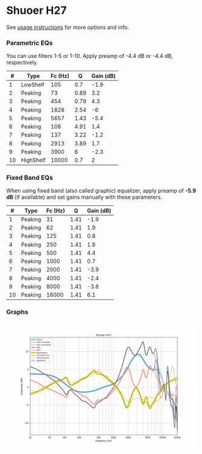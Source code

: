# Shuoer H27
See [usage instructions](https://github.com/jaakkopasanen/AutoEq#usage) for more options and info.

### Parametric EQs
You can use filters 1-5 or 1-10. Apply preamp of -4.4 dB or -4.4 dB, respectively.

|   # | Type      |   Fc (Hz) |    Q |   Gain (dB) |
|-----|-----------|-----------|------|-------------|
|   1 | LowShelf  |       105 | 0.7  |        -1.9 |
|   2 | Peaking   |        73 | 0.89 |         3.2 |
|   3 | Peaking   |       454 | 0.79 |         4.3 |
|   4 | Peaking   |      1828 | 2.54 |        -6   |
|   5 | Peaking   |      5657 | 1.43 |        -5.4 |
|   6 | Peaking   |       108 | 4.91 |         1.4 |
|   7 | Peaking   |       137 | 3.22 |        -1.2 |
|   8 | Peaking   |      2913 | 3.89 |         1.7 |
|   9 | Peaking   |      3900 | 6    |        -2.3 |
|  10 | HighShelf |     10000 | 0.7  |         2   |

### Fixed Band EQs
When using fixed band (also called graphic) equalizer, apply preamp of **-5.9 dB** (if available) and set gains manually with these parameters.

|   # | Type    |   Fc (Hz) |    Q |   Gain (dB) |
|-----|---------|-----------|------|-------------|
|   1 | Peaking |        31 | 1.41 |        -1.9 |
|   2 | Peaking |        62 | 1.41 |         1.9 |
|   3 | Peaking |       125 | 1.41 |         0.8 |
|   4 | Peaking |       250 | 1.41 |         1.8 |
|   5 | Peaking |       500 | 1.41 |         4.4 |
|   6 | Peaking |      1000 | 1.41 |         0.7 |
|   7 | Peaking |      2000 | 1.41 |        -3.9 |
|   8 | Peaking |      4000 | 1.41 |        -2.4 |
|   9 | Peaking |      8000 | 1.41 |        -3.8 |
|  10 | Peaking |     16000 | 1.41 |         6.1 |

### Graphs
![](./Shuoer%20H27.png)

